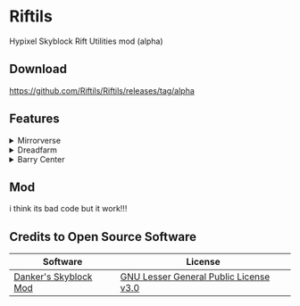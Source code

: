 # Riftils

Hypixel Skyblock Rift Utilities mod (alpha)

## Download

https://github.com/Riftils/Riftils/releases/tag/alpha

## Features

</details><details><summary>Mirrorverse</summary>
  
  ##### Lava
  - Render outlines on real stone 
  ##### Craft axe
  - Render entities in mirror
  ##### Fake block
  - Render outlines on real blocks
  ##### Jump
  - Render outlines on invisible blocks
  - Render original block
  <img src="https://github.com/Riftils/Riftils/assets/134161899/617dbc1a-db6c-4f63-8700-8d662c45fe49" width="640" height="360">
  
</details><details><summary>Dreadfarm</summary>
  
  - Outline on red mushroom
  
</details><details><summary>Barry Center</summary>
  
  - Show real answer
  
</details>

## Mod

i think its bad code but it work!!!

## Credits to Open Source Software

Software | License
------------ | -------------
[Danker's Skyblock Mod](https://github.com/bowser0000/SkyblockMod) | [GNU Lesser General Public License v3.0](https://github.com/bowser0000/SkyblockMod/blob/master/COPYING)
